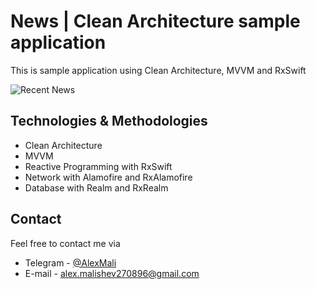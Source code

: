 # News | Clean Architecture sample application
This is sample application using Clean Architecture, MVVM and RxSwift

![Recent News](https://raw.githubusercontent.com/alexmalishev270896/circularseekbar/master/Images/screen_3.png)

## Technologies & Methodologies
* Clean Architecture
* MVVM
* Reactive Programming with RxSwift
* Network with Alamofire and RxAlamofire
* Database with Realm and RxRealm

## Contact
Feel free to contact me via
* Telegram - [@AlexMali](https://t.me/AlexMali)
* E-mail - [alex.malishev270896@gmail.com](mailto:alex.malishev270896@gmail.com)

